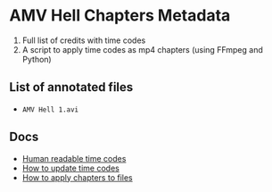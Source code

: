 # AMV Hell Chapters Metadata

1. Full list of credits with time codes
2. A script to apply time codes as mp4 chapters (using FFmpeg and Python)

## List of annotated files

* `AMV Hell 1.avi`

## Docs

* [Human readable time codes](metadata)
* [How to update time codes](docs/updating.md)
* [How to apply chapters to files](docs/applying.md)
